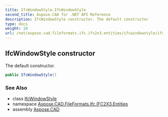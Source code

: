 ```yaml
---
title: IfcWindowStyle.IfcWindowStyle
second_title: Aspose.CAD for .NET API Reference
description: IfcWindowStyle constructor. The default constructor
type: docs
weight: 10
url: /net/aspose.cad.fileformats.ifc.ifc2x3.entities/ifcwindowstyle/ifcwindowstyle/
---
```

## IfcWindowStyle constructor

The default constructor.

```csharp
public IfcWindowStyle()
```

### See Also

* class [IfcWindowStyle](../)
* namespace [Aspose.CAD.FileFormats.Ifc.IFC2X3.Entities](../../ifcwindowstyle/)
* assembly [Aspose.CAD](../../../)


